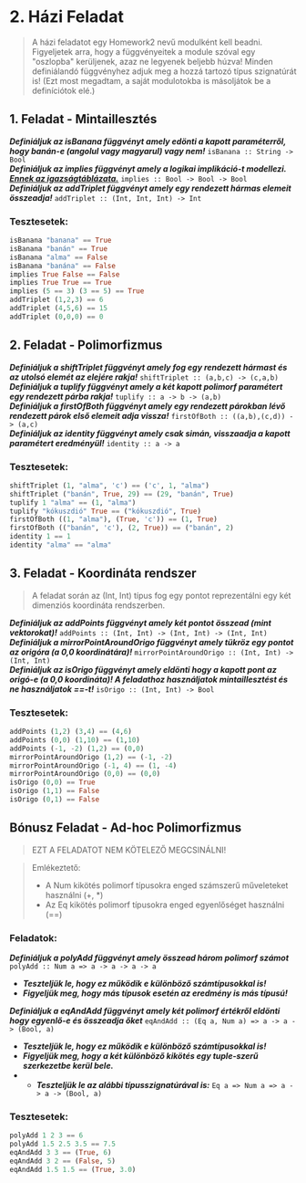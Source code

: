 # 2. Házi Feladat
> A házi feladatot egy Homework2 nevű modulként kell beadni. Figyeljetek arra, hogy a függvényeitek a module szóval egy "oszlopba" kerüljenek, azaz ne legyenek beljebb húzva! Minden definiálandó függvényhez adjuk meg a hozzá tartozó típus szignatúrát is! (Ezt most megadtam, a saját modulotokba is másoljátok be a definíciótok elé.)

## 1. Feladat - Mintaillesztés
***Definiáljuk az isBanana függvényt amely edönti a kapott paraméterről, hogy banán-e (angolul vagy magyarul) vagy nem!*** ```isBanana :: String -> Bool```\
***Definiáljuk az implies függvényt amely a logikai implikáció-t modellezi. [Ennek az igazságtáblázata.](https://shorturl.at/bcdhs)*** ```implies :: Bool -> Bool -> Bool```\
***Definiáljuk az addTriplet függvényt amely egy rendezett hármas elemeit összeadja!*** ```addTriplet :: (Int, Int, Int) -> Int```

### Tesztesetek:
```haskell
isBanana "banana" == True
isBanana "banán" == True
isBanana "alma" == False
isBanana "banána" == False
implies True False == False
implies True True == True
implies (5 == 3) (3 == 5) == True
addTriplet (1,2,3) == 6
addTriplet (4,5,6) == 15
addTriplet (0,0,0) == 0
```

## 2. Feladat - Polimorfizmus
***Definiáljuk a shiftTriplet függvényt amely fog egy rendezett hármast és az utolsó elemét az elejére rakja!*** ```shiftTriplet :: (a,b,c) -> (c,a,b)```\
***Definiáljuk a tuplify függvényt amely a két kapott polimorf paramétert egy rendezett párba rakja!*** ```tuplify :: a -> b -> (a,b)```\
***Definiáljuk a firstOfBoth függvényt amely egy rendezett párokban lévő rendezett párok első elemeit adja vissza!*** ```firstOfBoth :: ((a,b),(c,d)) -> (a,c)```\
***Definiáljuk az identity függvényt amely csak simán, visszaadja a kapott paramétert eredményül!*** ```identity :: a -> a```

### Tesztesetek:
```haskell
shiftTriplet (1, "alma", 'c') == ('c', 1, "alma")
shiftTriplet ("banán", True, 29) == (29, "banán", True)
tuplify 1 "alma" == (1, "alma")
tuplify "kókuszdió" True == ("kókuszdió", True)
firstOfBoth ((1, "alma"), (True, 'c')) == (1, True)
firstOfBoth (("banán", 'c'), (2, True)) == ("banán", 2)
identity 1 == 1
identity "alma" == "alma"
```

## 3. Feladat - Koordináta rendszer
> A feladat során az (Int, Int) típus fog egy pontot reprezentálni egy két dimenziós koordináta rendszerben.

***Definiáljuk az addPoints függvényt amely két pontot összead (mint vektorokat)!*** ```addPoints :: (Int, Int) -> (Int, Int) -> (Int, Int)```\
***Definiáljuk a mirrorPointAroundOrigo függvényt amely tükröz egy pontot az origóra (a 0,0 koordinátára)!*** ```mirrorPointAroundOrigo :: (Int, Int) -> (Int, Int)```\
***Definiáljuk az isOrigo függvényt amely eldönti hogy a kapott pont az origó-e (a 0,0 koordináta)! A feladathoz használjatok mintaillesztést és ne használjatok ==-t!*** ```isOrigo :: (Int, Int) -> Bool```

### Tesztesetek:
```haskell
addPoints (1,2) (3,4) == (4,6)
addPoints (0,0) (1,10) == (1,10)
addPoints (-1, -2) (1,2) == (0,0)
mirrorPointAroundOrigo (1,2) == (-1, -2)
mirrorPointAroundOrigo (-1, 4) == (1, -4)
mirrorPointAroundOrigo (0,0) == (0,0)
isOrigo (0,0) == True
isOrigo (1,1) == False
isOrigo (0,1) == False
```

## Bónusz Feladat - Ad-hoc Polimorfizmus
> EZT A FELADATOT NEM KÖTELEZŐ MEGCSINÁLNI!

> Emlékeztető:
> - A Num kikötés polimorf típusokra enged számszerű műveleteket használni (+, *)
> - Az Eq kikötés polimorf típusokra enged egyenlőséget használni (==)
### Feladatok:
***Definiáljuk a polyAdd függvényt amely összead három polimorf számot*** ```polyAdd :: Num a => a -> a -> a -> a```
- ***Teszteljük le, hogy ez működik e különböző számtípusokkal is!***
- ***Figyeljük meg, hogy más típusok esetén az eredmény is más típusú!***

***Definiáljuk a eqAndAdd függvényt amely két polimorf értékről eldönti hogy egyenlő-e és összeadja őket*** ```eqAndAdd :: (Eq a, Num a) => a -> a -> (Bool, a)```
- ***Teszteljük le, hogy ez működik e különböző számtípusokkal is!***
- ***Figyeljük meg, hogy a két különböző kikötés egy tuple-szerű szerkezetbe kerül bele.***
- - ***Teszteljük le az alábbi típusszignatúrával is:*** ```Eq a => Num a => a -> a -> (Bool, a)```


### Tesztesetek:
```haskell
polyAdd 1 2 3 == 6
polyAdd 1.5 2.5 3.5 == 7.5
eqAndAdd 3 3 == (True, 6)
eqAndAdd 3 2 == (False, 5)
eqAndAdd 1.5 1.5 == (True, 3.0)
```